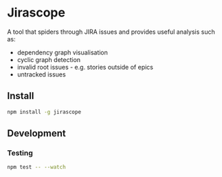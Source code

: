 # Jirascope

A tool that spiders through JIRA issues and provides useful analysis such as:

  * dependency graph visualisation
  * cyclic graph detection
  * invalid root issues - e.g. stories outside of epics
  * untracked issues

## Install

```bash
npm install -g jirascope
```

## Development

### Testing

```bash
npm test -- --watch
```
